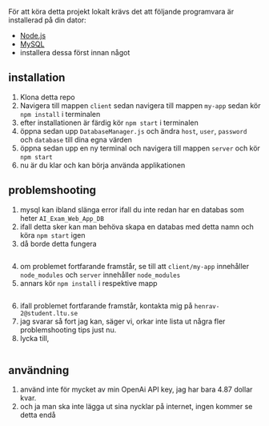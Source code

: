 För att köra detta projekt lokalt krävs det att följande programvara är installerad på din dator:
- [Node.js](https://nodejs.org/en/)
- [MySQL](https://www.mysql.com/)
- installera dessa först innan något

## installation
1. Klona detta repo
2. Navigera till mappen `client` sedan navigera till mappen `my-app` sedan kör `npm install` i terminalen
3. efter installationen är färdig kör `npm start` i terminalen
4. öppna sedan upp `DatabaseManager.js` och ändra `host`, `user`, `password` och `database` till dina egna värden
5. öppna sedan upp en ny terminal och navigera till mappen `server` och kör `npm start`
6. nu är du klar och kan börja använda applikationen

## problemshooting
1. mysql kan ibland slänga error ifall du inte redan har en databas som heter `AI_Exam_Web_App_DB`
2. ifall detta sker kan man behöva skapa en databas med detta namn och köra `npm start` igen
3. då borde detta fungera
```
```
4. om problemet fortfarande framstår, se till att `client/my-app` innehåller `node_modules` och `server` innehåller `node_modules`
5. annars kör `npm install` i respektive mapp
```
```
6. ifall problemet fortfarande framstår, kontakta mig på `henrav-2@student.ltu.se`
7. jag svarar så fort jag kan, säger vi, orkar inte lista ut några fler problemshooting tips just nu.
8. lycka till, 
```
```

## användning
1. använd inte för mycket av min OpenAi API key, jag har bara 4.87 dollar kvar. 
2. och ja man ska inte lägga ut sina nycklar på internet, ingen kommer se detta endå